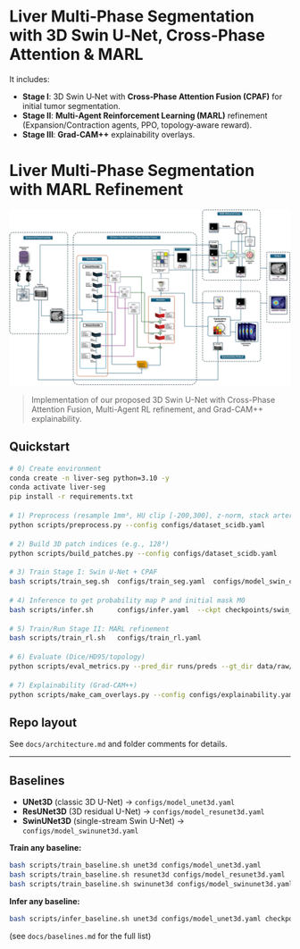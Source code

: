 # Liver Multi‑Phase Segmentation with 3D Swin U‑Net, Cross‑Phase Attention & MARL

It includes:
- **Stage I**: 3D Swin U‑Net with **Cross‑Phase Attention Fusion (CPAF)** for initial tumor segmentation.
- **Stage II**: **Multi‑Agent Reinforcement Learning (MARL)** refinement (Expansion/Contraction agents, PPO, topology‑aware reward).
- **Stage III**: **Grad‑CAM++** explainability overlays.


# Liver Multi-Phase Segmentation with MARL Refinement

![Architecture](docs/figure/Archi1.png)

> Implementation of our proposed 3D Swin U-Net with Cross-Phase Attention Fusion, Multi-Agent RL refinement, and Grad-CAM++ explainability.



## Quickstart
```bash
# 0) Create environment
conda create -n liver-seg python=3.10 -y
conda activate liver-seg
pip install -r requirements.txt

# 1) Preprocess (resample 1mm³, HU clip [-200,300], z-norm, stack arterial+venous)
python scripts/preprocess.py --config configs/dataset_scidb.yaml

# 2) Build 3D patch indices (e.g., 128³)
python scripts/build_patches.py --config configs/dataset_scidb.yaml

# 3) Train Stage I: Swin U‑Net + CPAF
bash scripts/train_seg.sh  configs/train_seg.yaml  configs/model_swin_cpaf.yaml

# 4) Inference to get probability map P and initial mask M0
bash scripts/infer.sh      configs/infer.yaml  --ckpt checkpoints/swin_cpaf_xxx.pt

# 5) Train/Run Stage II: MARL refinement
bash scripts/train_rl.sh   configs/train_rl.yaml

# 6) Evaluate (Dice/HD95/topology)
python scripts/eval_metrics.py --pred_dir runs/preds --gt_dir data/raw/SCIDB

# 7) Explainability (Grad‑CAM++)
python scripts/make_cam_overlays.py --config configs/explainability.yaml   --ckpt checkpoints/swin_cpaf_xxx.pt --out overlays/
```

## Repo layout
See `docs/architecture.md` and folder comments for details.


---

## Baselines 


- **UNet3D** (classic 3D U-Net) → `configs/model_unet3d.yaml`
- **ResUNet3D** (3D residual U-Net) → `configs/model_resunet3d.yaml`
- **SwinUNet3D** (single-stream Swin U-Net) → `configs/model_swinunet3d.yaml`

**Train any baseline:**
```bash
bash scripts/train_baseline.sh unet3d configs/model_unet3d.yaml
bash scripts/train_baseline.sh resunet3d configs/model_resunet3d.yaml
bash scripts/train_baseline.sh swinunet3d configs/model_swinunet3d.yaml
```

**Infer any baseline:**
```bash
bash scripts/infer_baseline.sh unet3d configs/model_unet3d.yaml checkpoints/unet3d.pt
```
(see `docs/baselines.md` for the full list)
